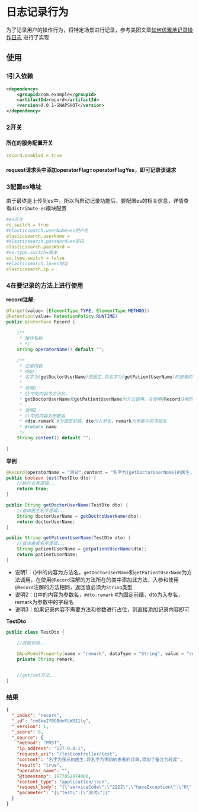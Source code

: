 # 日志记录行为
为了记录用户的操作行为，将特定场景进行记录，参考美团文章[如何优雅地记录操作日志](https://tech.meituan.com/2021/09/16/operational-logbook.html)
进行了实现
## 使用
### 1引入依赖
```xml
<dependency>
    <groupId>com.example</groupId>
    <artifactId>record</artifactId>
    <version>0.0.1-SNAPSHOT</version>
</dependency>
```
### 2开关
#### 所在的服务配置开关
```yml
record.enabled = true
```
#### request请求头中添加operatorFlag=operatorFlagYes，即可记录该请求
### 3配置es地址
由于最终是上传到es中，所以当启动记录功能后，要配置es的相关信息，详情查看`distribute-es`模块配置
```yml
#es开关
es.switch = true
#elasticsearch.userName=es用户名
elasticsearch.userName = 
#elasticsearch.passWord=es密码
elasticsearch.passWord = 
#es.type.switch=版本
es.type.switch = false
#elasticsearch.ip=es地址
elasticsearch.ip = 
```
### 4在要记录的方法上进行使用
**record注解:**
```java
@Target(value= {ElementType.TYPE, ElementType.METHOD})
@Retention(value= RetentionPolicy.RUNTIME)
public @interface Record {
    
    /**
     * 操作名称
     * */
    String operatorName() default "";
    
    /**
     * 记录内容 
     * 例如：
     * 名字为{getDoctorUserName}的医生,将名字为{getPatientUserName}的患者的订单,添加了备注为(#dto.remark)
     * 
     * 说明1：
     * {}中的内容为方法名，
     * getDoctorUserName和getPatientUserName为方法调用，在使用@Record注解同一类中添加此方法，入参和使用@Record注解的方法相同，返回值必须为String类型
     * 
     * 说明2：
     * ()中的内容为参数名
     * #dto.remark #为固定前缀，dto为入参名，remark为参数中的字段名
     * @return name
     */
    String content() default "";
    
}
```
**举例**
```java
@Record(operatorName = "测试",content = "名字为{getDoctorUserName}的医生,将名字为{getPatientUserName}的患者的订单,添加了备注为(#dto.remark)")
public boolean test(TestDto dto) {
    //执行业务逻辑...
    return true;
}

public String getDoctorUserName(TestDto dto) {
    //查询医生名字逻辑...
    String doctorUserName = getDoctroUserName(dto);
    return doctorUserName;
}

public String getPatientUserName(TestDto dto) {
    //查询患者名字逻辑...
    String patientUserName = getpatientUserName(dto);
    return patientUserName;
}
```
- 说明1：{}中的内容为方法名，`getDoctorUserName`和`getPatientUserName`为方法调用，在使用`@Record`注解的方法所在的类中添加此方法，入参和使用`@Record`注解的方法相同，返回值必须为`String`类型
- 说明2：()中的内容为参数名，`#dto.remark` #为固定前缀，dto为入参名，remark为参数中的字段名
- 说明3：如果记录内容不需要方法和参数进行占位，则直接添加记录内容即可

**TestDto**
```java
public class TestDto {

    //其他字段...
    
    @ApiModelProperty(name = "remark", dataType = "String", value = "remark", required = true)
    private String remark;


    //get/set方法...
}
```
### 结果
```json
{
  "_index": "record",
  "_id": "rm8keIYBGBdmYLWOI1lg",
  "_version": 1,
  "_score": 0,
  "_source": {
    "method": "POST",
    "ip_address": "127.0.0.1",
    "request_uri": "/testcontroller/test",
    "content": "名字为张三的医生,将名字为李四的患者的订单,添加了备注为轻度",
    "result": "true",
    "operator_name": "",
    "@timestamp": 1677052874000,
    "content_type": "application/json",
    "request_body": "{\"serviceCode\":\"2222\",\"haveException\":\"0\",\"doctorUserName\":\"张三\",\"remark\":\"轻度\",\"plat\":\"2\",\"hospitalNo\":\"2222\",\"ocrAccountInfo\":\"1\",\"patientUserName\":\"李四\"}",
    "parameter": "{\"test\":[\"测试\"]}"
  }
}
```